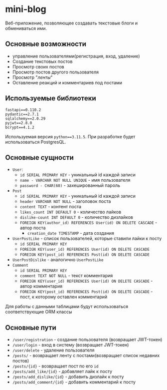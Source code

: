 # mini-blog
Веб-приложение, позволяющее создавать текстовые блоги и
обмениваться ими.

## Основные возможности

- управление пользователями(регистрация, вход, удаление)
- Создание текстовых постов
- Просмотр своих постов
- Просмотр постов другого пользователя
- Просмотр "_ленты_"
- Оставление реакций и комментариев под постами

## Используемые библиотеки
```
fastapi==0.110.2
pydantic==2.7.1
sqlalchemy==2.0.29
pyjwt==2.8.0
bcrypt==4.1.2
```
Используемая версия `python==3.11.5`. При разработке будет использоваться
PostgresQL.

## Основные сущности

- `User`:
  - `id SERIAL PRIMARY KEY` - уникальный id каждой записи
  - `name - VARCHAR NOT NULL UNIQUE` - имя пользователя
  - `password - CHAR(60)` - захешированный пароль
- `Post`
  - `id SERIAL PRIMARY KEY` - уникальный id каждой записи
  - `header VARCHAR NOT NULL` - заголовок поста
  - `content TEXT` - контент поста
  - `likes_count INT DEFAULT 0` - количество лайков
  - `dislike-count INT DEFAULT 0` - количество дизлайков
  - `FOREIGN KEY(author_id) REFERENCES User(id) ON DELETE CASCADE` - автор поста
    - `creation_date TIMESTAMP` - дата создания
- `UserPostLike` - список пользователей, которые ставили лайки к посту
  - `id SERIAL PRIMARY KEY`
  - `FOREIGN KEY(user_id) REFERENCES User(id) ON DELETE CASCADE`
  - `FOREIGN KEY(post_id) REFERENCES Post(id) ON DELETE CASCADE`
- `UserPostDislike` - аналогично `UserPostLike`
- `Comment`
  - `id SERIAL PRIMARY KEY`
  - `comment TEXT NOT NULL` - текст комментария
  - `FOREIGN KEY(user_id) REFERENCES User(id) ON DELETE CASCADE` - автор комментария
  - `FOREIGN KEY(post_id) REFERENCES Post(id) ON DELETE CASCADE` - пост, к которому оставлен комментарий

Для работы с данными таблицами будут использоваться соответствующие ORM классы

## Основные пути
- `/user/registration` - создание пользователя (возвращает JWT-токен)
- `/user/login` - вход в систему (возвращает JWT-токен)
- `/user/delete` - удаление пользователя
- `/posts/` - возвращает ленту с постами(возвращает список недавних постов)
- `/posts/{id}` - возвращает пост по его `id`
- `/posts/add_like/{id}` - добавляет лайк к посту
- `/posts/add_dislike/{id}` - добавить дизлайк к посту
- `/posts/add_comment/{id}` - добавить комментарий к посту
